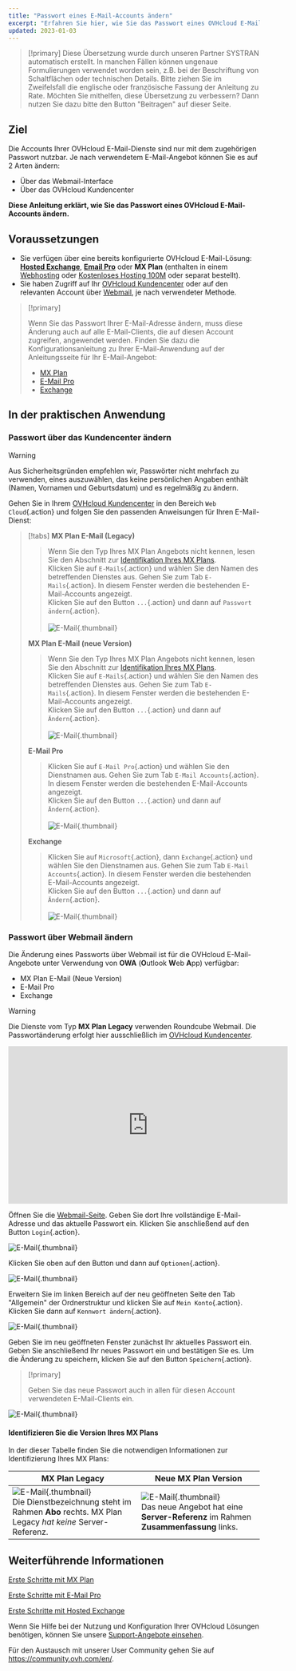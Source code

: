 ```yaml
---
title: "Passwort eines E-Mail-Accounts ändern"
excerpt: "Erfahren Sie hier, wie Sie das Passwort eines OVHcloud E-Mail-Accounts ändern"
updated: 2023-01-03
---
```


> [!primary]
> Diese Übersetzung wurde durch unseren Partner SYSTRAN automatisch erstellt. In manchen Fällen können ungenaue Formulierungen verwendet worden sein, z.B. bei der Beschriftung von Schaltflächen oder technischen Details. Bitte ziehen Sie im Zweifelsfall die englische oder französische Fassung der Anleitung zu Rate. Möchten Sie mithelfen, diese Übersetzung zu verbessern? Dann nutzen Sie dazu bitte den Button "Beitragen" auf dieser Seite.
>

## Ziel

Die Accounts Ihrer OVHcloud E-Mail-Dienste sind nur mit dem zugehörigen Passwort nutzbar. Je nach verwendetem E-Mail-Angebot können Sie es auf 2 Arten ändern:

- Über das Webmail-Interface
- Über das OVHcloud Kundencenter

**Diese Anleitung erklärt, wie Sie das Passwort eines OVHcloud E-Mail-Accounts ändern.**

## Voraussetzungen

- Sie verfügen über eine bereits konfigurierte OVHcloud E-Mail-Lösung: [**Hosted Exchange**](https://www.ovhcloud.com/de/emails/hosted-exchange/), [**Email Pro**](https://www.ovhcloud.com/de/emails/email-pro/) oder **MX Plan** (enthalten in einem [Webhosting](https://www.ovhcloud.com/de/web-hosting/) oder [Kostenloses Hosting 100M](https://www.ovhcloud.com/de/domains/free-web-hosting/) oder separat bestellt).
- Sie haben Zugriff auf Ihr [OVHcloud Kundencenter](https://www.ovh.com/auth/?action=gotomanager&from=https://www.ovh.de/&ovhSubsidiary=de) oder auf den relevanten Account über [Webmail](https://www.ovhcloud.com/de/mail/), je nach verwendeter Methode.

> [!primary]
>
> Wenn Sie das Passwort Ihrer E-Mail-Adresse ändern, muss diese Änderung auch auf alle E-Mail-Clients, die auf diesen Account zugreifen, angewendet werden. Finden Sie dazu die Konfigurationsanleitung zu Ihrer E-Mail-Anwendung auf der Anleitungsseite für Ihr E-Mail-Angebot:
>
> - [MX Plan](/products/web-cloud-email-collaborative-solutions-mx-plan)
> - [E-Mail Pro](/products/web-cloud-email-collaborative-solutions-email-pro)
> - [Exchange](/products/web-cloud-email-collaborative-solutions-microsoft-exchange)
>

## In der praktischen Anwendung

### Passwort über das Kundencenter ändern <a name="controlpanel"></a>

> [!warning]
> Aus Sicherheitsgründen empfehlen wir, Passwörter nicht mehrfach zu verwenden, eines auszuwählen, das keine persönlichen Angaben enthält (Namen, Vornamen und Geburtsdatum) und es regelmäßig zu ändern.

Gehen Sie in Ihrem [OVHcloud Kundencenter](https://www.ovh.com/auth/?action=gotomanager&from=https://www.ovh.de/&ovhSubsidiary=de) in den Bereich `Web Cloud`{.action} und folgen Sie den passenden Anweisungen für Ihren E-Mail-Dienst:

> [!tabs]
> **MX Plan E-Mail (Legacy)**
>>
>> Wenn Sie den Typ Ihres MX Plan Angebots nicht kennen, lesen Sie den Abschnitt zur [Identifikation Ihres MX Plans](#whichmxplan).<br>
>> Klicken Sie auf `E-Mails`{.action} und wählen Sie den Namen des betreffenden Dienstes aus. Gehen Sie zum Tab `E-Mails`{.action}. In diesem Fenster werden die bestehenden E-Mail-Accounts angezeigt. <br>
>> Klicken Sie auf den Button `...`{.action} und dann auf `Passwort ändern`{.action}.<br><br>
>>![E-Mail](images/email-password-mxplan-legacy01.png){.thumbnail}<br>
>>
> **MX Plan E-Mail (neue Version)**
>>
>> Wenn Sie den Typ Ihres MX Plan Angebots nicht kennen, lesen Sie den Abschnitt zur [Identifikation Ihres MX Plans](#whichmxplan).<br>
>> Klicken Sie auf `E-Mails`{.action} und wählen Sie den Namen des betreffenden Dienstes aus. Gehen Sie zum Tab `E-Mails`{.action}. In diesem Fenster werden die bestehenden E-Mail-Accounts angezeigt. <br>
>> Klicken Sie auf den Button `...`{.action} und dann auf `Ändern`{.action}.<br><br>
>>![E-Mail](images/email-password-mxplan-new01.png){.thumbnail}<br>
>>
> **E-Mail Pro**
>>
>> Klicken Sie auf `E-Mail Pro`{.action} und wählen Sie den Dienstnamen aus. Gehen Sie zum Tab `E-Mail Accounts`{.action}. In diesem Fenster werden die bestehenden E-Mail-Accounts angezeigt.<br>
>> Klicken Sie auf den Button `...`{.action} und dann auf `Ändern`{.action}.<br><br>
>>![E-Mail](images/email-password-emailpro01.png){.thumbnail}<br>
>>
> **Exchange**
>>
>> Klicken Sie auf `Microsoft`{.action}, dann `Exchange`{.action} und wählen Sie den Dienstnamen aus. Gehen Sie zum Tab `E-Mail Accounts`{.action}. In diesem Fenster werden die bestehenden E-Mail-Accounts angezeigt.<br>
>> Klicken Sie auf den Button `...`{.action} und dann auf `Ändern`{.action}.<br><br>
>>![E-Mail](images/email-password-exchange01.png){.thumbnail}<br>
>>

### Passwort über Webmail ändern

Die Änderung eines Passworts über Webmail ist für die OVHcloud E-Mail-Angebote unter Verwendung von **OWA** (**O**utlook **W**eb **A**pp) verfügbar:

- MX Plan E-Mail (Neue Version)
- E-Mail Pro
- Exchange

> [!warning]
>
> Die Dienste vom Typ **MX Plan Legacy** verwenden Roundcube Webmail. Die Passwortänderung erfolgt hier ausschließlich im [OVHcloud Kundencenter](#controlpanel).
>

<iframe width="560" height="315" src="https://www.youtube-nocookie.com/embed/msmUN7cLSNI" title="YouTube Video Player" frameborder="0" allow="accelerometer; autoplay; clipboard-write; encrypted-media; gyroscope; picture-in-picture" allowfullscreen></iframe>

Öffnen Sie die [Webmail-Seite](https://www.ovhcloud.com/de/mail/). Geben Sie dort Ihre vollständige E-Mail-Adresse und das aktuelle Passwort ein. Klicken Sie anschließend auf den Button `Login`{.action}.

![E-Mail](images/mxplan-password-new-step2.png){.thumbnail}

Klicken Sie oben auf den Button <i class="icons-gear-concept icons-masterbrand-blue"></i> und dann auf `Optionen`{.action}.

![E-Mail](images/mxplan-password-new-step3.png){.thumbnail}

Erweitern Sie im linken Bereich auf der neu geöffneten Seite den Tab "Allgemein" der Ordnerstruktur und klicken Sie auf `Mein Konto`{.action}. Klicken Sie dann auf `Kennwort ändern`{.action}.

![E-Mail](images/mxplan-password-new-step4.png){.thumbnail}

Geben Sie im neu geöffneten Fenster zunächst Ihr aktuelles Passwort ein. Geben Sie anschließend Ihr neues Passwort ein und bestätigen Sie es. Um die Änderung zu speichern, klicken Sie auf den Button `Speichern`{.action}.

> [!primary]
>
> Geben Sie das neue Passwort auch in allen für diesen Account verwendeten E-Mail-Clients ein.
>

![E-Mail](images/mxplan-password-new-step5.png){.thumbnail}

#### Identifizieren Sie die Version Ihres MX Plans <a name="whichmxplan"></a>

In der dieser Tabelle finden Sie die notwendigen Informationen zur Identifizierung Ihres MX Plans:

|MX Plan Legacy|Neue MX Plan Version|
|---|---|
|![E-Mail](images/mxplan-starter-legacy-step1.png){.thumbnail}<br> Die Dienstbezeichnung steht im Rahmen **Abo** rechts. MX Plan Legacy *hat keine* Server-Referenz.|![E-Mail](images/mxplan-starter-new-step1.png){.thumbnail}<br>Das neue Angebot hat eine **Server-Referenz** im Rahmen **Zusammenfassung** links.|

## Weiterführende Informationen

[Erste Schritte mit MX Plan](/pages/web_cloud/email_and_collaborative_solutions/mx_plan/email_generalities)

[Erste Schritte mit E-Mail Pro](/pages/web_cloud/email_and_collaborative_solutions/email_pro/first_config)

[Erste Schritte mit Hosted Exchange](/pages/web_cloud/email_and_collaborative_solutions/microsoft_exchange/exchange_starting_hosted)

Wenn Sie Hilfe bei der Nutzung und Konfiguration Ihrer OVHcloud Lösungen benötigen, können Sie unsere [Support-Angebote einsehen](https://www.ovhcloud.com/de/support-levels/).

Für den Austausch mit unserer User Community gehen Sie auf <https://community.ovh.com/en/>.
